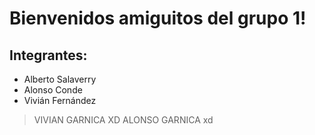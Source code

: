 # Bienvenidos amiguitos del grupo 1!

## Integrantes:

- Alberto Salaverry
- Alonso Conde
- Vivián Fernández


>VIVIAN GARNICA XD
>ALONSO GARNICA xd
